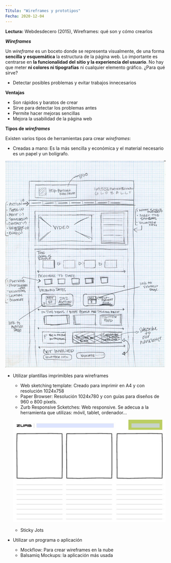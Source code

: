 ```yaml
---
Título: "Wireframes y prototipos"
Fecha: 2020-12-04
---
```

__Lectura:__ Webdesdecero (2015), Wireframes: qué son y cómo crearlos

__*Wireframes*__

Un *wireframe* es un boceto donde se representa visualmente, de una forma __sencilla y esquemática__ la estructura de la página web. 
Lo importante es centrarse en __la funcionalidad del sitio y la experiencia del usuario__.
No hay que meter __ni colores ni tipografías__ ni cualquier elemento gráfico.
¿Para qué sirve?
* Detectar posibles problemas y evitar trabajos innecesarios

__Ventajas__

* Son rápidos y baratos de crear
* Sirve para detectar los problemas antes
* Permite hacer mejoras sencillas
* Mejora la usabilidad de la página web

__Tipos de *wireframes*__

Existen varios tipos de herramientas para crear *wireframes*:
* Creadas a mano: Es la más sencilla y económica y el material necesario es un papel y un bolígrafo.

![paperekoa](/argazkiak/paperekoa.jpg)

* Utilizar plantillas imprimibles para wireframes
    * Web sketching template: Creado para imprimir en A4 y con resolución 1024x758
    * Paper Browser: Resolución 1024x780 y con guías para diseños de 960 o 800 píxels.
    * Zurb Responsive Scketches: Web responsive. Se adecua a la herramienta que utilizas: móvil, tablet, ordenador...
    
    ![zurb](/argazkiak/zurb.jpg)
    
    * Sticky Jots
* Utilizar un programa o aplicación
    * Mockflow: Para crear wireframes en la nube
    * Balsamiq Mockups: la aplicación más usada



